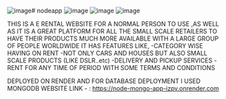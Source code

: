 ![image](https://github.com/user-attachments/assets/f228eb0d-e757-432a-8ba7-a0e2f1fa9829)# nodeapp
![image](https://github.com/user-attachments/assets/9533ab18-7033-4c98-a3ac-381f67fcb9a6)
![image](https://github.com/user-attachments/assets/9b81758e-9a52-43ab-b649-dda1cb2b7ffc)
![image](https://github.com/user-attachments/assets/588cea18-c217-4ae9-aaec-4d0f76cac449)



THIS IS A E RENTAL WEBSITE FOR A NORMAL PERSON TO USE ,AS WELL AS IT IS A GREAT PLATFORM FOR ALL THE SMALL SCALE RETAILERS TO HAVE THEIR PRODUCTS MUCH MORE AVAILABLE WITH A LARGE GROUP OF PEOPLE WORLDWIDE 
IT HAS FEATURES LIKE,
-CATEGORY WISE HAVING ON RENT 
-NOT ONLY CARS AND HOUSES BUT ALSO SMALL SCALE PRODUCTS (LIKE DSLR..etc)
-DELIVERY AND PICKUP SERVICES
-RENT FOR ANY TIME OF PERIOD WITH SOME TERMS AND CONDITIONS 

DEPLOYED ON RENDER AND FOR DATABASE DEPLOYMENT I USED MONGODB 
WEBSITE LINK - : https://node-mongo-app-izpv.onrender.com
